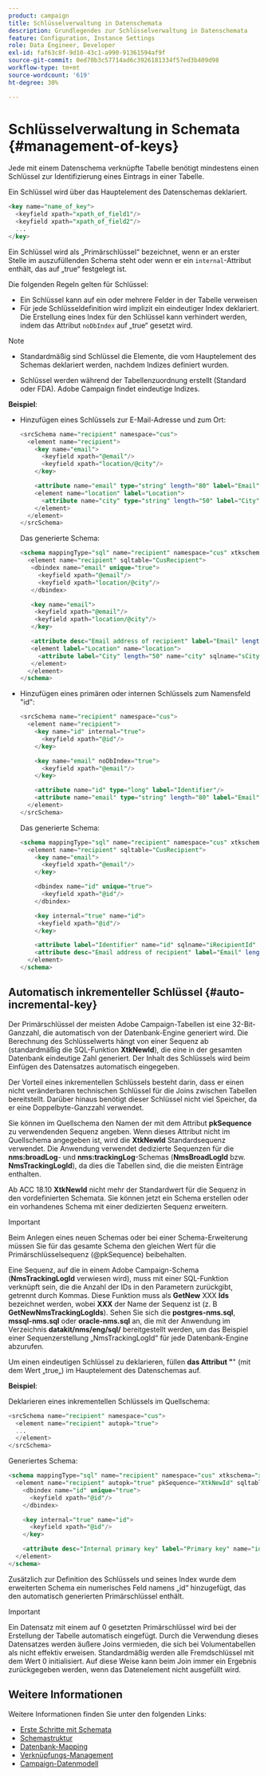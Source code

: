 ```yaml
---
product: campaign
title: Schlüsselverwaltung in Datenschemata
description: Grundlegendes zur Schlüsselverwaltung in Datenschemata
feature: Configuration, Instance Settings
role: Data Engineer, Developer
exl-id: faf63c8f-9d10-43c1-a990-91361594af9f
source-git-commit: 0ed70b3c57714ad6c3926181334f57ed3b409d98
workflow-type: tm+mt
source-wordcount: '619'
ht-degree: 30%

---
```


# Schlüsselverwaltung in Schemata {#management-of-keys}

Jede mit einem Datenschema verknüpfte Tabelle benötigt mindestens einen Schlüssel zur Identifizierung eines Eintrags in einer Tabelle.

Ein Schlüssel wird über das Hauptelement des Datenschemas deklariert.

```sql
<key name="name_of_key">
  <keyfield xpath="xpath_of_field1"/>
  <keyfield xpath="xpath_of_field2"/>
  ...
</key>
```

Ein Schlüssel wird als „Primärschlüssel“ bezeichnet, wenn er an erster Stelle im auszufüllenden Schema steht oder wenn er ein `internal`-Attribut enthält, das auf „true“ festgelegt ist.

Die folgenden Regeln gelten für Schlüssel:

* Ein Schlüssel kann auf ein oder mehrere Felder in der Tabelle verweisen
* Für jede Schlüsseldefinition wird implizit ein eindeutiger Index deklariert. Die Erstellung eines Index für den Schlüssel kann verhindert werden, indem das Attribut `noDbIndex` auf „true“ gesetzt wird.

>[!NOTE]
>
>* Standardmäßig sind Schlüssel die Elemente, die vom Hauptelement des Schemas deklariert werden, nachdem Indizes definiert wurden.
>
>* Schlüssel werden während der Tabellenzuordnung erstellt (Standard oder FDA). Adobe Campaign findet eindeutige Indizes.

**Beispiel**:

* Hinzufügen eines Schlüssels zur E-Mail-Adresse und zum Ort:

  ```sql
  <srcSchema name="recipient" namespace="cus">
    <element name="recipient">
      <key name="email">
        <keyfield xpath="@email"/> 
        <keyfield xpath="location/@city"/> 
      </key>
  
      <attribute name="email" type="string" length="80" label="Email" desc="Email address of recipient"/>
      <element name="location" label="Location">
        <attribute name="city" type="string" length="50" label="City" userEnum="city"/>
      </element>
    </element>
  </srcSchema>
  ```

  Das generierte Schema:

  ```sql
  <schema mappingType="sql" name="recipient" namespace="cus" xtkschema="xtk:schema">  
    <element name="recipient" sqltable="CusRecipient">    
     <dbindex name="email" unique="true">      
       <keyfield xpath="@email"/>      
       <keyfield xpath="location/@city"/>    
     </dbindex>    
  
     <key name="email">      
      <keyfield xpath="@email"/>      
      <keyfield xpath="location/@city"/>    
     </key>    
  
     <attribute desc="Email address of recipient" label="Email" length="80" name="email" sqlname="sEmail" type="string"/>    
     <element label="Location" name="location">      
       <attribute label="City" length="50" name="city" sqlname="sCity" type="string" userEnum="city"/>    
     </element>  
    </element>
  </schema>
  ```

* Hinzufügen eines primären oder internen Schlüssels zum Namensfeld &quot;id&quot;:

  ```sql
  <srcSchema name="recipient" namespace="cus">
    <element name="recipient">
      <key name="id" internal="true">
        <keyfield xpath="@id"/> 
      </key>
  
      <key name="email" noDbIndex="true">
        <keyfield xpath="@email"/> 
      </key>
  
      <attribute name="id" type="long" label="Identifier"/>
      <attribute name="email" type="string" length="80" label="Email" desc="Email address of recipient"/>
    </element>
  </srcSchema>
  ```

  Das generierte Schema:

  ```sql
  <schema mappingType="sql" name="recipient" namespace="cus" xtkschema="xtk:schema">  
    <element name="recipient" sqltable="CusRecipient">    
      <key name="email">      
        <keyfield xpath="@email"/>    
      </key>    
  
      <dbindex name="id" unique="true">      
        <keyfield xpath="@id"/>    
      </dbindex>    
  
      <key internal="true" name="id">      
       <keyfield xpath="@id"/>    
      </key>    
  
      <attribute label="Identifier" name="id" sqlname="iRecipientId" type="long"/>    
      <attribute desc="Email address of recipient" label="Email" length="80" name="email" sqlname="sEmail" type="string"/>  
    </element>
  </schema>
  ```

## Automatisch inkrementeller Schlüssel {#auto-incremental-key}

Der Primärschlüssel der meisten Adobe Campaign-Tabellen ist eine 32-Bit-Ganzzahl, die automatisch von der Datenbank-Engine generiert wird. Die Berechnung des Schlüsselwerts hängt von einer Sequenz ab (standardmäßig die SQL-Funktion **XtkNewId**), die eine in der gesamten Datenbank eindeutige Zahl generiert. Der Inhalt des Schlüssels wird beim Einfügen des Datensatzes automatisch eingegeben.

Der Vorteil eines inkrementellen Schlüssels besteht darin, dass er einen nicht veränderbaren technischen Schlüssel für die Joins zwischen Tabellen bereitstellt. Darüber hinaus benötigt dieser Schlüssel nicht viel Speicher, da er eine Doppelbyte-Ganzzahl verwendet.

Sie können im Quellschema den Namen der mit dem Attribut **pkSequence** zu verwendenden Sequenz angeben. Wenn dieses Attribut nicht im Quellschema angegeben ist, wird die **XtkNewId** Standardsequenz verwendet. Die Anwendung verwendet dedizierte Sequenzen für die **nms:broadLog**- und **nms:trackingLog**-Schemas (**NmsBroadLogId** bzw. **NmsTrackingLogId**), da dies die Tabellen sind, die die meisten Einträge enthalten.

Ab ACC 18.10 **XtkNewId** nicht mehr der Standardwert für die Sequenz in den vordefinierten Schemata. Sie können jetzt ein Schema erstellen oder ein vorhandenes Schema mit einer dedizierten Sequenz erweitern.

>[!IMPORTANT]
>
>Beim Anlegen eines neuen Schemas oder bei einer Schema-Erweiterung müssen Sie für das gesamte Schema den gleichen Wert für die Primärschlüsselsequenz (@pkSequence) beibehalten.

Eine Sequenz, auf die in einem Adobe Campaign-Schema (**NmsTrackingLogId** verwiesen wird), muss mit einer SQL-Funktion verknüpft sein, die die Anzahl der IDs in den Parametern zurückgibt, getrennt durch Kommas. Diese Funktion muss als **GetNew** XXX **Ids** bezeichnet werden, wobei **XXX** der Name der Sequenz ist (z. B **GetNewNmsTrackingLogIds**). Sehen Sie sich die **postgres-nms.sql**, **mssql-nms.sql** oder **oracle-nms.sql** an, die mit der Anwendung im Verzeichnis **datakit/nms/eng/sql/** bereitgestellt werden, um das Beispiel einer Sequenzerstellung „NmsTrackingLogId“ für jede Datenbank-Engine abzurufen.

Um einen eindeutigen Schlüssel zu deklarieren, füllen **das Attribut &quot;**&quot; (mit dem Wert „true„) im Hauptelement des Datenschemas auf.

**Beispiel**:

Deklarieren eines inkrementellen Schlüssels im Quellschema:

```sql
<srcSchema name="recipient" namespace="cus">
  <element name="recipient" autopk="true">
  ...
  </element>
</srcSchema>
```

Generiertes Schema:

```sql
<schema mappingType="sql" name="recipient" namespace="cus" xtkschema="xtk:schema">  
  <element name="recipient" autopk="true" pkSequence="XtkNewId" sqltable="CusRecipient"> 
    <dbindex name="id" unique="true">
      <keyfield xpath="@id"/>
    </dbindex>

    <key internal="true" name="id">
      <keyfield xpath="@id"/>
    </key>

    <attribute desc="Internal primary key" label="Primary key" name="id" sqlname="iRecipientId" type="long"/>
  </element>
</schema>
```

Zusätzlich zur Definition des Schlüssels und seines Index wurde dem erweiterten Schema ein numerisches Feld namens „id“ hinzugefügt, das den automatisch generierten Primärschlüssel enthält.

>[!IMPORTANT]
>
>Ein Datensatz mit einem auf 0 gesetzten Primärschlüssel wird bei der Erstellung der Tabelle automatisch eingefügt. Durch die Verwendung dieses Datensatzes werden äußere Joins vermieden, die sich bei Volumentabellen als nicht effektiv erweisen. Standardmäßig werden alle Fremdschlüssel mit dem Wert 0 initialisiert. Auf diese Weise kann beim Join immer ein Ergebnis zurückgegeben werden, wenn das Datenelement nicht ausgefüllt wird.


## Weitere Informationen

Weitere Informationen finden Sie unter den folgenden Links:

* [Erste Schritte mit Schemata](about-schema-reference.md)
* [Schemastruktur](schema-structure.md)
* [Datenbank-Mapping](database-mapping.md)
* [Verknüpfungs-Management](database-links.md)
* [Campaign-Datenmodell](about-data-model.md)
